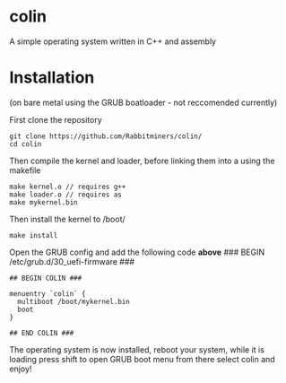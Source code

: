 # colin
A simple operating system written in C++ and assembly

# Installation
(on bare metal using the GRUB boatloader - not reccomended currently)

First clone the repository
```
git clone https://github.com/Rabbitminers/colin/
cd colin
```
Then compile the kernel and loader, before linking them into a using the makefile
```
make kernel.o // requires g++
make loader.o // requires as
make mykernel.bin
```
Then install the kernel to /boot/
```
make install
```
Open the GRUB config and add the following code **above** ### BEGIN /etc/grub.d/30_uefi-firmware ### 
```
## BEGIN COLIN ###

menuentry `colin` {
  multiboot /boot/mykernel.bin
  boot
}

## END COLIN ###
```
The operating system is now installed, reboot your system, while it is loading press shift to open GRUB boot menu from there select colin and enjoy!
